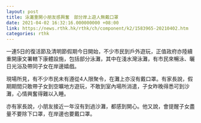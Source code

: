 ```yaml
---
layout: post
title: 泳灘重開小朋友感興奮　部分岸上遊人無戴口罩
date: 2021-04-02 16:32:16.000000000 +08:00
link: https://news.rthk.hk/rthk/ch/component/k2/1583965-20210402.htm
categories: rthk
---
```


一連5日的復活節及清明節假期今日開始，不少市民到戶外遊玩，正值政府亦陸續重開康文署轄下康體設施，包括部分泳灘，其中在淺水灣泳灘，有市民來暢泳、曬日光浴及帶同子女在岸邊嬉戲。

現場所見，有不少市民未有遵從4人限聚令，在灘上亦沒有戴口罩。有家長說，假期期間只敢帶子女到空曠地方遊玩，不敢到室內場所消遣，子女昨晚得悉可到沙灘，心情興奮得難以入睡。

亦有家長說，小朋友接近一年沒有到過沙灘，都感到開心。他又說，會提醒子女盡量不要除下口罩，在岸邊也要戴口罩。
